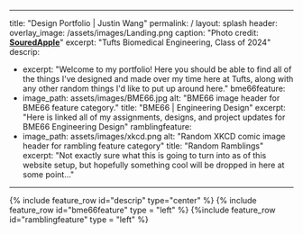 ---
title: "Design Portfolio &#124; Justin Wang"
permalink: /
layout: splash
header: 
    overlay_image: /assets/images/Landing.png
    caption: "Photo credit: [**SouredApple**](https://twitter.com/SouredApple)"
excerpt: "Tufts Biomedical Engineering, Class of 2024"
descrip: 
  - excerpt: "Welcome to my portfolio! Here you should be able to find all of the things I've designed and made over my time here at Tufts, along with any other random things I'd like to put up around here." 
bme66feature:
  - image_path: assets/images/BME66.jpg
    alt: "BME66 image header for BME66 feature category."
    title: "BME66 &#124; Engineering Design"
    excerpt: "Here is linked all of my assignments, designs, and project updates for BME66 Engineering Design"
ramblingfeature:
  - image_path: assets/images/xkcd.png
    alt: "Random XKCD comic image header for rambling feature category"
    title: "Random Ramblings"
    excerpt: "Not exactly sure what this is going to turn into as of this website setup, but hopefully something cool will be dropped in here at some point..."
  ---

  {% include feature_row id="descrip" type="center" %}
  {% include feature_row id="bme66feature" type = "left" %}
  {%include feature_row id="ramblingfeature" type = "left" %}
